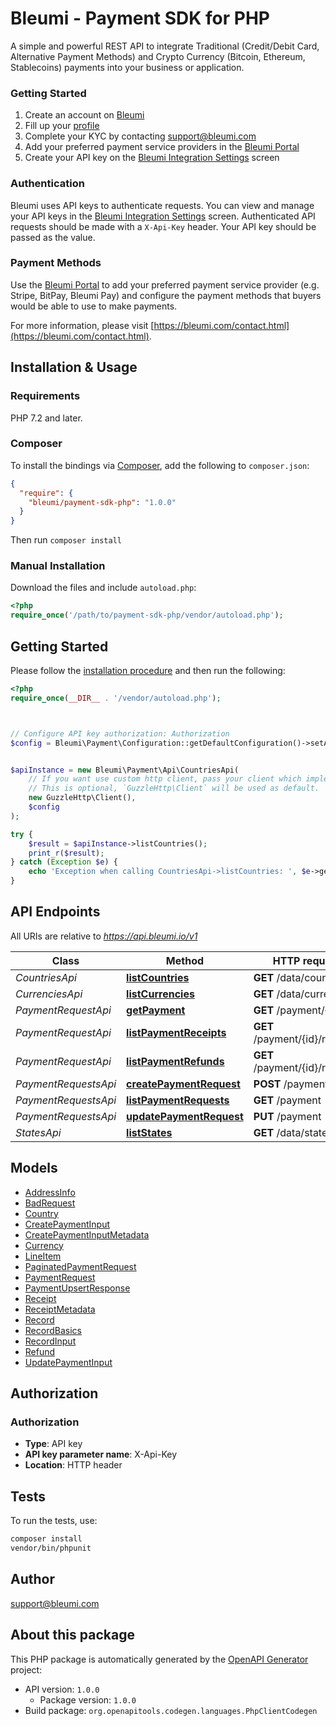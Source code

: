 # Bleumi - Payment SDK for PHP

A simple and powerful REST API to integrate Traditional (Credit/Debit Card, Alternative Payment Methods) and Crypto Currency (Bitcoin, Ethereum, Stablecoins)
payments into your business or application.

### Getting Started
1. Create an account on [Bleumi](https://account.bleumi.com/signUp/?app=payment)
1. Fill up your [profile](https://account.bleumi.com/account/?app=payment&tab=profile)
1. Complete your KYC by contacting [support@bleumi.com](mailto:support@bleumi.com)
1. Add your preferred payment service providers in the [Bleumi Portal](https://account.bleumi.com/account/?app=payment&tab=gateway)
1. Create your API key on the [Bleumi Integration Settings](https://account.bleumi.com/account/?app=payment&tab=integration) screen

### Authentication
Bleumi uses API keys to authenticate requests. You can view and manage your API keys in the [Bleumi Integration Settings](https://account.bleumi.com/account/?app=payment&tab=integration) screen.
Authenticated API requests should be made with a `X-Api-Key` header. Your API key should be passed as the value.

### Payment Methods
Use the [Bleumi Portal](https://account.bleumi.com/account/?app=payment&tab=gateway) to add your preferred payment service provider (e.g. Stripe, BitPay, Bleumi Pay) and configure
the payment methods that buyers would be able to use to make payments.


For more information, please visit [https://bleumi.com/contact.html](https://bleumi.com/contact.html).

## Installation & Usage

### Requirements

PHP 7.2 and later.

### Composer

To install the bindings via [Composer](https://getcomposer.org/), add the following to `composer.json`:

```json
{
  "require": {
    "bleumi/payment-sdk-php": "1.0.0"
  }
}
```

Then run `composer install`

### Manual Installation

Download the files and include `autoload.php`:

```php
<?php
require_once('/path/to/payment-sdk-php/vendor/autoload.php');
```

## Getting Started

Please follow the [installation procedure](#installation--usage) and then run the following:

```php
<?php
require_once(__DIR__ . '/vendor/autoload.php');



// Configure API key authorization: Authorization
$config = Bleumi\Payment\Configuration::getDefaultConfiguration()->setApiKey('X-Api-Key', 'YOUR_API_KEY');


$apiInstance = new Bleumi\Payment\Api\CountriesApi(
    // If you want use custom http client, pass your client which implements `GuzzleHttp\ClientInterface`.
    // This is optional, `GuzzleHttp\Client` will be used as default.
    new GuzzleHttp\Client(),
    $config
);

try {
    $result = $apiInstance->listCountries();
    print_r($result);
} catch (Exception $e) {
    echo 'Exception when calling CountriesApi->listCountries: ', $e->getMessage(), PHP_EOL;
}

```

## API Endpoints

All URIs are relative to *https://api.bleumi.io/v1*

Class | Method | HTTP request | Description
------------ | ------------- | ------------- | -------------
*CountriesApi* | [**listCountries**](docs/Api/CountriesApi.md#listcountries) | **GET** /data/countries | 
*CurrenciesApi* | [**listCurrencies**](docs/Api/CurrenciesApi.md#listcurrencies) | **GET** /data/currencies | 
*PaymentRequestApi* | [**getPayment**](docs/Api/PaymentRequestApi.md#getpayment) | **GET** /payment/{id} | 
*PaymentRequestApi* | [**listPaymentReceipts**](docs/Api/PaymentRequestApi.md#listpaymentreceipts) | **GET** /payment/{id}/receipts | 
*PaymentRequestApi* | [**listPaymentRefunds**](docs/Api/PaymentRequestApi.md#listpaymentrefunds) | **GET** /payment/{id}/refunds | 
*PaymentRequestsApi* | [**createPaymentRequest**](docs/Api/PaymentRequestsApi.md#createpaymentrequest) | **POST** /payment | 
*PaymentRequestsApi* | [**listPaymentRequests**](docs/Api/PaymentRequestsApi.md#listpaymentrequests) | **GET** /payment | 
*PaymentRequestsApi* | [**updatePaymentRequest**](docs/Api/PaymentRequestsApi.md#updatepaymentrequest) | **PUT** /payment | 
*StatesApi* | [**listStates**](docs/Api/StatesApi.md#liststates) | **GET** /data/states | 

## Models

- [AddressInfo](docs/Model/AddressInfo.md)
- [BadRequest](docs/Model/BadRequest.md)
- [Country](docs/Model/Country.md)
- [CreatePaymentInput](docs/Model/CreatePaymentInput.md)
- [CreatePaymentInputMetadata](docs/Model/CreatePaymentInputMetadata.md)
- [Currency](docs/Model/Currency.md)
- [LineItem](docs/Model/LineItem.md)
- [PaginatedPaymentRequest](docs/Model/PaginatedPaymentRequest.md)
- [PaymentRequest](docs/Model/PaymentRequest.md)
- [PaymentUpsertResponse](docs/Model/PaymentUpsertResponse.md)
- [Receipt](docs/Model/Receipt.md)
- [ReceiptMetadata](docs/Model/ReceiptMetadata.md)
- [Record](docs/Model/Record.md)
- [RecordBasics](docs/Model/RecordBasics.md)
- [RecordInput](docs/Model/RecordInput.md)
- [Refund](docs/Model/Refund.md)
- [UpdatePaymentInput](docs/Model/UpdatePaymentInput.md)

## Authorization

### Authorization

- **Type**: API key
- **API key parameter name**: X-Api-Key
- **Location**: HTTP header


## Tests

To run the tests, use:

```bash
composer install
vendor/bin/phpunit
```

## Author

support@bleumi.com

## About this package

This PHP package is automatically generated by the [OpenAPI Generator](https://openapi-generator.tech) project:

- API version: `1.0.0`
    - Package version: `1.0.0`
- Build package: `org.openapitools.codegen.languages.PhpClientCodegen`
